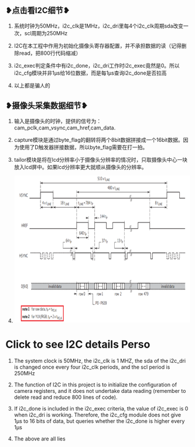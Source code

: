 ## ❥点击看I2C细节❥

1. 系统时钟为50MHz，i2c_clk是1MHz，i2c_dri里每4个i2c_clk周期sda改变一次，scl周期为250MHz
   
2. I2C在本工程中作用为初始化摄像头寄存器配置，并不承担数据的读（记得删除read，把800行代码缩减）
   
3. i2c_exec判定条件中有i2c_done，i2c_dri工作时i2c_exec竟然是0。所以i2c_cfg模块并非1μs给16位数据，而是每1μs查询i2c_done是否拉高
  
4. 以上都是骗人的

## ❥摄像头采集数据细节❥

1. 输入是摄像头的时钟，提供的信号为：cam_pclk,cam_vsync,cam_href,cam_data.

2. capture模块是通过byte_flag的翻转将两个8bit数据拼接成一个16bit数据。因为使用了D触发器拼接数据，所以byte_flag需要在打一拍。

3. tailor模块是将在lcd分辨率小于摄像头分辨率的情况时，只取摄像头中心一块放入lcd屏中。如果lcd分辨率更大就顺从摄像头的分辨率。

4. <img src="cmos_time.png" alt="替代文本" style="width: 600px; height: 400px;">

# Click to see I2C details Perso

1. The system clock is 50MHz, the i2c_clk is 1 MHZ, the sda of the i2c_dri is changed once every four i2c_clk periods, and the scl period is 250MHz

2. The function of I2C in this project is to initialize the configuration of camera registers, and it does not undertake data reading (remember to delete read and reduce 800 lines of code).

3. If i2c_done is included in the i2c_exec criteria, the value of i2c_exec is 0 when i2c_dri is working. Therefore, the i2c_cfg module does not give 1μs to 16 bits of data, but queries whether the i2c_done is higher every 1μs

4. The above are all lies
